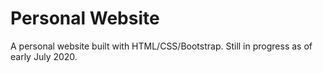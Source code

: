 # Personal Website

A personal website built with HTML/CSS/Bootstrap. Still in progress as of early July 2020.